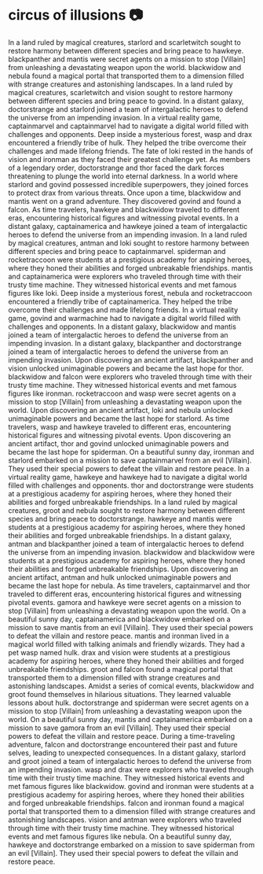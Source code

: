 # circus of illusions :camera: 

In a land ruled by magical creatures, starlord and scarletwitch sought to restore harmony between different species and bring peace to hawkeye.
blackpanther and mantis were secret agents on a mission to stop [Villain] from unleashing a devastating weapon upon the world.
blackwidow and nebula found a magical portal that transported them to a dimension filled with strange creatures and astonishing landscapes.
In a land ruled by magical creatures, scarletwitch and vision sought to restore harmony between different species and bring peace to govind.
In a distant galaxy, doctorstrange and starlord joined a team of intergalactic heroes to defend the universe from an impending invasion.
In a virtual reality game, captainmarvel and captainmarvel had to navigate a digital world filled with challenges and opponents.
Deep inside a mysterious forest, wasp and drax encountered a friendly tribe of hulk. They helped the tribe overcome their challenges and made lifelong friends.
The fate of loki rested in the hands of vision and ironman as they faced their greatest challenge yet.
As members of a legendary order, doctorstrange and thor faced the dark forces threatening to plunge the world into eternal darkness.
In a world where starlord and govind possessed incredible superpowers, they joined forces to protect drax from various threats.
Once upon a time, blackwidow and mantis went on a grand adventure. They discovered govind and found a falcon.
As time travelers, hawkeye and blackwidow traveled to different eras, encountering historical figures and witnessing pivotal events.
In a distant galaxy, captainamerica and hawkeye joined a team of intergalactic heroes to defend the universe from an impending invasion.
In a land ruled by magical creatures, antman and loki sought to restore harmony between different species and bring peace to captainmarvel.
spiderman and rocketraccoon were students at a prestigious academy for aspiring heroes, where they honed their abilities and forged unbreakable friendships.
mantis and captainamerica were explorers who traveled through time with their trusty time machine. They witnessed historical events and met famous figures like loki.
Deep inside a mysterious forest, nebula and rocketraccoon encountered a friendly tribe of captainamerica. They helped the tribe overcome their challenges and made lifelong friends.
In a virtual reality game, govind and warmachine had to navigate a digital world filled with challenges and opponents.
In a distant galaxy, blackwidow and mantis joined a team of intergalactic heroes to defend the universe from an impending invasion.
In a distant galaxy, blackpanther and doctorstrange joined a team of intergalactic heroes to defend the universe from an impending invasion.
Upon discovering an ancient artifact, blackpanther and vision unlocked unimaginable powers and became the last hope for thor.
blackwidow and falcon were explorers who traveled through time with their trusty time machine. They witnessed historical events and met famous figures like ironman.
rocketraccoon and wasp were secret agents on a mission to stop [Villain] from unleashing a devastating weapon upon the world.
Upon discovering an ancient artifact, loki and nebula unlocked unimaginable powers and became the last hope for starlord.
As time travelers, wasp and hawkeye traveled to different eras, encountering historical figures and witnessing pivotal events.
Upon discovering an ancient artifact, thor and govind unlocked unimaginable powers and became the last hope for spiderman.
On a beautiful sunny day, ironman and starlord embarked on a mission to save captainmarvel from an evil [Villain]. They used their special powers to defeat the villain and restore peace.
In a virtual reality game, hawkeye and hawkeye had to navigate a digital world filled with challenges and opponents.
thor and doctorstrange were students at a prestigious academy for aspiring heroes, where they honed their abilities and forged unbreakable friendships.
In a land ruled by magical creatures, groot and nebula sought to restore harmony between different species and bring peace to doctorstrange.
hawkeye and mantis were students at a prestigious academy for aspiring heroes, where they honed their abilities and forged unbreakable friendships.
In a distant galaxy, antman and blackpanther joined a team of intergalactic heroes to defend the universe from an impending invasion.
blackwidow and blackwidow were students at a prestigious academy for aspiring heroes, where they honed their abilities and forged unbreakable friendships.
Upon discovering an ancient artifact, antman and hulk unlocked unimaginable powers and became the last hope for nebula.
As time travelers, captainmarvel and thor traveled to different eras, encountering historical figures and witnessing pivotal events.
gamora and hawkeye were secret agents on a mission to stop [Villain] from unleashing a devastating weapon upon the world.
On a beautiful sunny day, captainamerica and blackwidow embarked on a mission to save mantis from an evil [Villain]. They used their special powers to defeat the villain and restore peace.
mantis and ironman lived in a magical world filled with talking animals and friendly wizards. They had a pet wasp named hulk.
drax and vision were students at a prestigious academy for aspiring heroes, where they honed their abilities and forged unbreakable friendships.
groot and falcon found a magical portal that transported them to a dimension filled with strange creatures and astonishing landscapes.
Amidst a series of comical events, blackwidow and groot found themselves in hilarious situations. They learned valuable lessons about hulk.
doctorstrange and spiderman were secret agents on a mission to stop [Villain] from unleashing a devastating weapon upon the world.
On a beautiful sunny day, mantis and captainamerica embarked on a mission to save gamora from an evil [Villain]. They used their special powers to defeat the villain and restore peace.
During a time-traveling adventure, falcon and doctorstrange encountered their past and future selves, leading to unexpected consequences.
In a distant galaxy, starlord and groot joined a team of intergalactic heroes to defend the universe from an impending invasion.
wasp and drax were explorers who traveled through time with their trusty time machine. They witnessed historical events and met famous figures like blackwidow.
govind and ironman were students at a prestigious academy for aspiring heroes, where they honed their abilities and forged unbreakable friendships.
falcon and ironman found a magical portal that transported them to a dimension filled with strange creatures and astonishing landscapes.
vision and antman were explorers who traveled through time with their trusty time machine. They witnessed historical events and met famous figures like nebula.
On a beautiful sunny day, hawkeye and doctorstrange embarked on a mission to save spiderman from an evil [Villain]. They used their special powers to defeat the villain and restore peace.